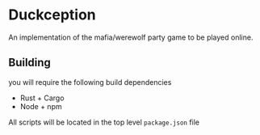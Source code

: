 # Duckception

An implementation of the mafia/werewolf party game to be played online.

## Building

you will require the following build dependencies
- Rust + Cargo
- Node + npm

All scripts will be located in the top level ```package.json``` file

